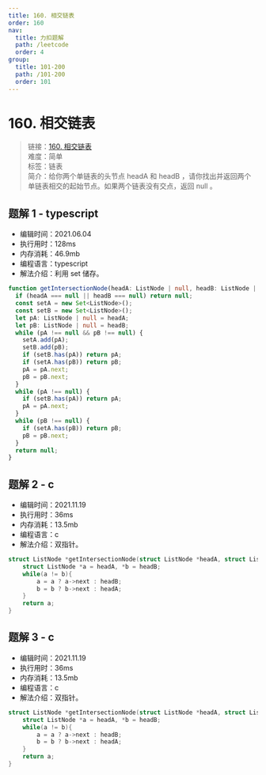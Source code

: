 ```yaml
---
title: 160. 相交链表
order: 160
nav:
  title: 力扣题解
  path: /leetcode
  order: 4
group:
  title: 101-200
  path: /101-200
  order: 101
---
```


# 160. 相交链表

> 链接：[160. 相交链表](https://leetcode-cn.com/problems/intersection-of-two-linked-lists/)  
> 难度：简单  
> 标签：链表  
> 简介：给你两个单链表的头节点 headA 和 headB ，请你找出并返回两个单链表相交的起始节点。如果两个链表没有交点，返回 null 。

## 题解 1 - typescript

- 编辑时间：2021.06.04
- 执行用时：128ms
- 内存消耗：46.9mb
- 编程语言：typescript
- 解法介绍：利用 set 储存。

```typescript
function getIntersectionNode(headA: ListNode | null, headB: ListNode | null): ListNode | null {
  if (headA === null || headB === null) return null;
  const setA = new Set<ListNode>();
  const setB = new Set<ListNode>();
  let pA: ListNode | null = headA;
  let pB: ListNode | null = headB;
  while (pA !== null && pB !== null) {
    setA.add(pA);
    setB.add(pB);
    if (setB.has(pA)) return pA;
    if (setA.has(pB)) return pB;
    pA = pA.next;
    pB = pB.next;
  }
  while (pA !== null) {
    if (setB.has(pA)) return pA;
    pA = pA.next;
  }
  while (pB !== null) {
    if (setA.has(pB)) return pB;
    pB = pB.next;
  }
  return null;
}
```

## 题解 2 - c

- 编辑时间：2021.11.19
- 执行用时：36ms
- 内存消耗：13.5mb
- 编程语言：c
- 解法介绍：双指针。

```c
struct ListNode *getIntersectionNode(struct ListNode *headA, struct ListNode *headB) {
    struct ListNode *a = headA, *b = headB;
    while(a != b){
        a = a ? a->next : headB;
        b = b ? b->next : headA;
    }
    return a;
}
```

## 题解 3 - c

- 编辑时间：2021.11.19
- 执行用时：36ms
- 内存消耗：13.5mb
- 编程语言：c
- 解法介绍：双指针。

```c
struct ListNode *getIntersectionNode(struct ListNode *headA, struct ListNode *headB) {
    struct ListNode *a = headA, *b = headB;
    while(a != b){
        a = a ? a->next : headB;
        b = b ? b->next : headA;
    }
    return a;
}
```
